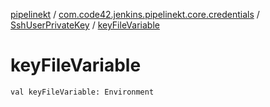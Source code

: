 [pipelinekt](../../index.md) / [com.code42.jenkins.pipelinekt.core.credentials](../index.md) / [SshUserPrivateKey](index.md) / [keyFileVariable](./key-file-variable.md)

# keyFileVariable

`val keyFileVariable: Environment`